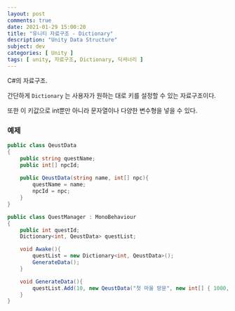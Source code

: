 ```yaml
---
layout: post
comments: true
date: 2021-01-29 15:00:20
title: "유니티 자료구조 - Dictionary"
description: "Unity Data Structure"
subject: dev
categories: [ Unity ]
tags: [ unity, 자료구조, Dictionary, 딕셔너리 ]
---
```


C#의 자료구조.

간단하게 `Dictionary` 는 사용자가 원하는 대로 키를 설정할 수 있는 자료구조이다. 

또한 이 키값으로 int뿐만 아니라 문자열이나 다양한 변수형을 넣을 수 있다.


### 예제

```c#
public class QeustData
{
    public string questName;
    public int[] npcId;
    
    public QeustData(string name, int[] npc){
        questName = name;
        npcId = npc;
    }
}
```

```c#
public class QuestManager : MonoBehaviour
{
    public int questId;
    Dictionary<int, QeustData> questList;

    void Awake(){
        questList = new Dictionary<int, QeustData>(); 
        GenerateData();
    }

    void GenerateData(){
        questList.Add(10, new QeustData("첫 마을 방문", new int[] { 1000, 2000 }));
    }
}
```